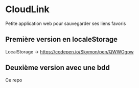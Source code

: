# CloudLink

Petite application web pour sauvegarder ses liens favoris

## Première version en localeStorage
LocalStorage -> https://codepen.io/Skymon/pen/QWWOgpw

## Deuxième version avec une bdd
Ce repo